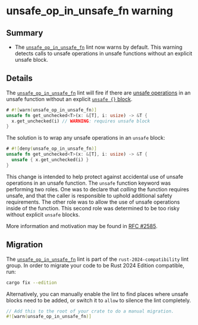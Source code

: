 # unsafe_op_in_unsafe_fn warning

## Summary

- The [`unsafe_op_in_unsafe_fn`] lint now warns by default.
  This warning detects calls to unsafe operations in unsafe functions without an explicit unsafe block.

[`unsafe_op_in_unsafe_fn`]: ../../rustc/lints/listing/allowed-by-default.html#unsafe-op-in-unsafe-fn

## Details

The [`unsafe_op_in_unsafe_fn`] lint will fire if there are [unsafe operations] in an unsafe function without an explicit [`unsafe {}` block][unsafe-block].

```rust
# #![warn(unsafe_op_in_unsafe_fn)]
unsafe fn get_unchecked<T>(x: &[T], i: usize) -> &T {
  x.get_unchecked(i) // WARNING: requires unsafe block
}
```

The solution is to wrap any unsafe operations in an `unsafe` block:

```rust
# #![deny(unsafe_op_in_unsafe_fn)]
unsafe fn get_unchecked<T>(x: &[T], i: usize) -> &T {
  unsafe { x.get_unchecked(i) }
}
```

This change is intended to help protect against accidental use of unsafe operations in an unsafe function.
The `unsafe` function keyword was performing two roles.
One was to declare that *calling* the function requires unsafe, and that the caller is responsible to uphold additional safety requirements.
The other role was to allow the use of unsafe operations inside of the function.
This second role was determined to be too risky without explicit `unsafe` blocks.

More information and motivation may be found in [RFC #2585].

[unsafe operations]: ../../reference/unsafety.html
[unsafe-block]: ../../reference/expressions/block-expr.html#unsafe-blocks
[RFC #2585]: https://rust-lang.github.io/rfcs/2585-unsafe-block-in-unsafe-fn.html

## Migration

The [`unsafe_op_in_unsafe_fn`] lint is part of the `rust-2024-compatibility` lint group.
In order to migrate your code to be Rust 2024 Edition compatible, run:

```sh
cargo fix --edition
```

Alternatively, you can manually enable the lint to find places where unsafe blocks need to be added, or switch it to `allow` to silence the lint completely.

```rust
// Add this to the root of your crate to do a manual migration.
#![warn(unsafe_op_in_unsafe_fn)]
```
